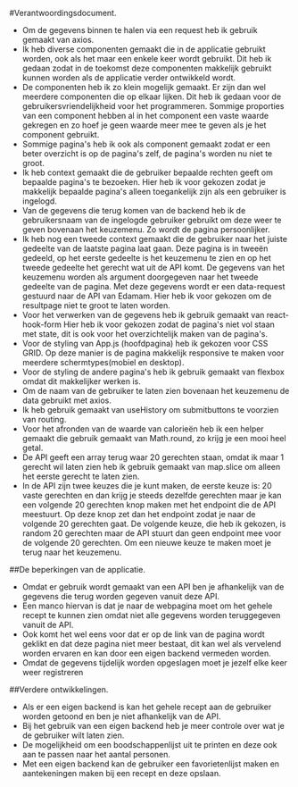 #Verantwoordingsdocument.
- Om de gegevens binnen te halen via een request heb ik gebruik gemaakt van axios.
- Ik heb diverse componenten gemaakt die in de applicatie gebruikt worden, ook als het maar een enkele keer wordt gebruikt.
Dit heb ik gedaan zodat in de toekomst deze componenten makkelijk gebruikt kunnen worden als de applicatie verder ontwikkeld wordt.
- De componenten heb ik zo klein mogelijk gemaakt. Er zijn dan wel meerdere componenten die op elkaar lijken.
Dit heb ik gedaan voor de gebruikersvriendelijkheid voor het programmeren. 
Sommige proporties van een component hebben al in het component een vaste waarde gekregen
en zo hoef je geen waarde meer mee te geven als je het component gebruikt.
- Sommige pagina's heb ik ook als component gemaakt zodat er een beter overzicht is op de pagina's zelf, de pagina's worden nu niet te groot.
- Ik heb context gemaakt die de gebruiker bepaalde rechten geeft om bepaalde pagina's te bezoeken.
Hier heb ik voor gekozen zodat je makkelijk bepaalde pagina's alleen toegankelijk zijn als een gebruiker is ingelogd.
- Van de gegevens die terug komen van de backend heb ik de gebruikersnaam van de ingelogde gebruiker gebruikt om deze weer te geven bovenaan
het keuzemenu. Zo wordt de pagina persoonlijker.
- Ik heb nog een tweede context gemaakt die de gebruiker naar het juiste gedeelte van de laatste pagina laat gaan.
Deze pagina is in tweeën gedeeld, op het eerste gedeelte is het keuzemenu te zien en op het tweede gedeelte het gerecht wat uit de API komt.
De gegevens van het keuzemenu worden als argument doorgegeven naar het tweede gedeelte van de pagina.
Met deze gegevens wordt er een data-request gestuurd naar de API van Edamam.
Hier heb ik voor gekozen om de resultpage niet te groot te laten worden.
- Voor het verwerken van de gegevens heb ik gebruik gemaakt van react-hook-form
Hier heb ik voor gekozen zodat de pagina's niet vol staan met state, dit is ook voor het overzichtelijk maken van de pagina's.
- Voor de styling van App.js (hoofdpagina) heb ik gekozen voor CSS GRID.
Op deze manier is de pagina makkelijk responsive te maken voor meerdere schermtypes(mobiel en desktop).
- Voor de styling de andere pagina's heb ik gebruik gemaakt van flexbox omdat dit makkelijker werken is.
- Om de naam van de gebruiker te laten zien bovenaan het keuzemenu de data gebruikt met axios.
- Ik heb gebruik gemaakt van useHistory om submitbuttons te voorzien van routing.
- Voor het afronden van de waarde van calorieën heb ik een helper gemaakt die gebruik gemaakt van Math.round, zo krijg je een mooi heel getal.
- De API geeft een array terug waar 20 gerechten staan, omdat ik maar 1 gerecht wil laten zien heb ik gebruik gemaakt van map.slice 
om alleen het eerste gerecht te laten zien.
- In de API zijn twee keuzes die je kunt maken, de eerste keuze is: 20 vaste gerechten en dan krijg je steeds dezelfde gerechten 
maar je kan een volgende 20 gerechten knop maken met het endpoint die de API meestuurt.
Op deze knop zet dan het endpoint zodat je naar de volgende 20 gerechten gaat.
De volgende keuze, die heb ik gekozen, is random 20 gerechten maar de API stuurt dan geen endpoint mee voor de volgende 20 gerechten.
Om een nieuwe keuze te maken moet je terug naar het keuzemenu.



##De beperkingen van de applicatie.
- Omdat er gebruik wordt gemaakt van een API ben je afhankelijk van de gegevens die terug worden gegeven vanuit deze API.
- Een manco hiervan is dat je naar de webpagina moet om het gehele recept te kunnen zien omdat niet alle gegevens worden teruggegeven vanuit de API.
- Ook komt het wel eens voor dat er op de link van de pagina wordt geklikt en dat deze pagina niet meer bestaat,
  dit kan wel als vervelend worden ervaren en kan door een eigen backend vermeden worden.
- Omdat de gegevens tijdelijk worden opgeslagen moet je jezelf elke keer weer registreren

##Verdere ontwikkelingen.
- Als er een eigen backend is kan het gehele recept aan de gebruiker worden getoond en ben je niet afhankelijk van de API.
- Bij het gebruik van een eigen backend heb je meer controle over wat je de gebruiker wilt laten zien.
- De mogelijkheid om een boodschappenlijst uit te printen en deze ook aan te passen naar het aantal personen.
- Met een eigen backend kan de gebruiker een favorietenlijst maken en aantekeningen maken bij een recept en deze opslaan.

